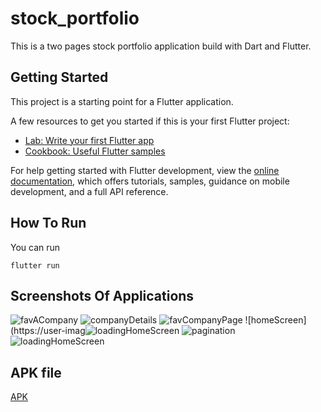 # stock_portfolio

This is a two pages stock portfolio application build with Dart and Flutter.

## Getting Started

This project is a starting point for a Flutter application.

A few resources to get you started if this is your first Flutter project:

- [Lab: Write your first Flutter app](https://docs.flutter.dev/get-started/codelab)
- [Cookbook: Useful Flutter samples](https://docs.flutter.dev/cookbook)

For help getting started with Flutter development, view the
[online documentation](https://docs.flutter.dev/), which offers tutorials,
samples, guidance on mobile development, and a full API reference.

## How To Run
You can run 
```
flutter run
```

## Screenshots Of Applications
![favACompany](https://user-images.githubusercontent.com/76692526/173213434-b701467f-7f0f-4d89-b92d-f63f22a927cc.png)
![companyDetails](https://user-images.githubusercontent.com/76692526/173213444-83ffc898-0c53-45c1-bd5b-d42b85258c25.png)
![favCompanyPage](https://user-images.githubusercontent.com/76692526/173213446-221f2501-71e7-4c8e-b554-e5dc08966cb3.png)
![homeScreen](https://user-imag![loadingHomeScreen](https://user-images.githubusercontent.com/76692526/173213452-b4a126d3-4c02-4792-ab3a-1d49c9f84692.png)
![pagination](https://user-images.githubusercontent.com/76692526/173213453-bb8a6df6-229e-49d9-a3a1-94b49701c1d2.png)
![loadingHomeScreen](https://user-images.githubusercontent.com/76692526/173213461-8adf09d0-775a-4f8a-8694-7199420775c2.png)


## APK file
[APK](https://we.tl/t-kb59h0aURq)
